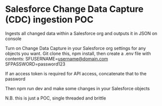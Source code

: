 # Salesforce Change Data Capture (CDC) ingestion POC

Ingests all changed data within a Salesforce org and outputs it in JSON on console

Turn on Change Data Capture in your Salesforce org settings for any objects you want.
Git clone this, npm install, then create a .env file with contents:
SFUSERNAME=username@domain.com
SFPASSWORD=password123

If an access token is required for API access, concatenate that to the password

Then npm run dev and make some changes in your Salesforce objects

N.B. this is just a POC, single threaded and brittle